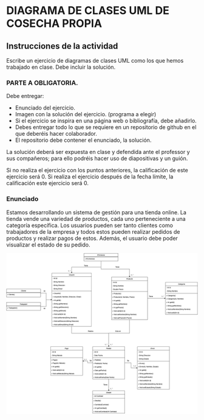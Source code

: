 # DIAGRAMA DE CLASES UML DE COSECHA PROPIA
## Instrucciones de la actividad
Escribe un ejercicio de diagramas de clases UML como los que hemos trabajado en clase.
Debe incluir la solución.
### PARTE A OBLIGATORIA.
Debe entregar: 
- Enunciado del ejercicio.
- Imagen con la solución del ejercicio. (programa a elegir)
- Si  el ejercicio  se inspira en una página web o bibliografía, debe añadirlo.
- Debes entregar todo lo que se requiere en un repositorio de github en el que deberéis hacer colaborador.
- El repositorio debe contener el enunciado, la solución.

La solución deberá ser expuesta en clase y defendida ante el professor y sus compañeros; para ello podréis hacer uso de diapositivas y un guión.

Si no realiza el ejercicio con los puntos anteriores, la calificación de este ejercicio será 0.
Si realiza el ejercicio después de la fecha límite,  la calificación este ejercicio será 0.

### Enunciado
Estamos desarrollando un sistema de gestión para una tienda online. La tienda vende una variedad de productos, cada uno perteneciente a una categoría específica. Los usuarios pueden ser tanto clientes como trabajadores de la empresa y todos estos pueden realizar pedidos de productos y realizar pagos de estos. Además, el usuario debe poder visualizar el estado de su pedido.

![Diagrama UML](/ComercioOnline.png)
